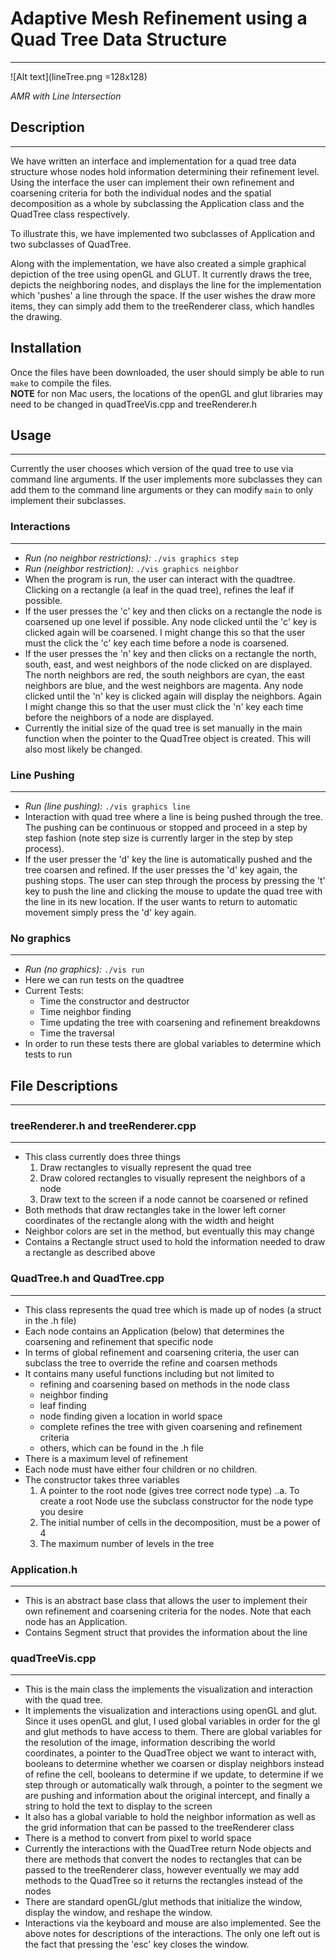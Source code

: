 # Adaptive Mesh Refinement using a Quad Tree Data Structure
---

![Alt text](lineTree.png =128x128)

_AMR with Line Intersection_


## Description
---

We have written an interface and implementation for a quad tree data structure
whose nodes hold information determining their refinement level.  
Using the interface the user can implement their own refinement and coarsening
criteria for both the individual nodes and the spatial decomposition as a whole
by subclassing the Application class and the QuadTree class respectively.  

To illustrate this, we have implemented two subclasses of Application and two
subclasses of QuadTree.

Along with the implementation, we have also created a simple graphical depiction
of the tree using openGL and GLUT. It currently draws the tree, depicts the
neighboring nodes, and displays the line for the implementation which 'pushes' a
line through the space.  If the user wishes the draw more items, they can simply
add them to the treeRenderer class, which handles the drawing.

## Installation
Once the files have been downloaded, the user should simply be able to run
`make` to compile the files.  
**NOTE** for non Mac users, the locations of the openGL and glut libraries may
need to be changed in quadTreeVis.cpp and treeRenderer.h

## Usage
---

Currently the user chooses which version of the quad tree to use via command
line arguments.  If the user implements more subclasses they can add them to the
command line arguments or they can modify `main` to only implement their
subclasses.

### Interactions
---

* _Run (no neighbor restrictions):_ `./vis graphics step`
* _Run (neighbor restriction):_ `./vis graphics neighbor`
* When the program is run, the user can interact with the quadtree. Clicking on a rectangle (a leaf in the quad tree), refines the leaf if possible.
* If the user presses the 'c' key and then clicks on a rectangle the node is coarsened up one level if possible. Any node clicked until the 'c' key is clicked again will be coarsened.  I might change this so that the user must the click the 'c' key each time before a node is coarsened.
* If the user presses the 'n' key and then clicks on a rectangle the north, south, east, and west neighbors of the node clicked on are displayed.  The north neighbors are red, the south neighbors are cyan, the east neighbors are blue, and the west neighbors are magenta.  Any node clicked until the 'n' key is clicked again will display the neighbors.  Again I might change this so that the user must click the 'n' key each time before the neighbors of a node are displayed. 
* Currently the initial size of the quad tree is set manually in the main function when the pointer to the QuadTree object is created.  This will also most likely be changed. 

### Line Pushing
---

* _Run (line pushing):_ `./vis graphics line`
* Interaction with quad tree where a line is being pushed through the tree.  The pushing can be continuous or stopped and proceed in a step by step fashion (note step size is currently larger in the step by step process).
* If the user presser the 'd' key the line is automatically pushed and the tree coarsen and refined.  If the user presses the 'd' key again, the pushing stops.  The user can step through the process by pressing the 't' key to push the line and clicking the mouse to update the quad tree with the line in its new location.  If the user wants to return to automatic movement simply press the 'd' key again.

### No graphics
---

* _Run (no graphics):_ `./vis run`
* Here we can run tests on the quadtree
* Current Tests: 
	* Time the constructor and destructor
	* Time neighbor finding
	* Time updating the tree with coarsening and refinement breakdowns
	* Time the traversal
* In order to run these tests there are global variables to determine which
  tests to run

## File Descriptions
---

### treeRenderer.h and treeRenderer.cpp
---

* This class currently does three things
	1. Draw rectangles to visually represent the quad tree
 	2. Draw colored rectangles to visually represent the neighbors of a node
  	3. Draw text to the screen if a node cannot be coarsened or refined
* Both methods that draw rectangles take in the lower left corner coordinates of the rectangle along with the width and height
* Neighbor colors are set in the method, but eventually this may change
* Contains a Rectangle struct used to hold the information needed to draw a rectangle as described above

### QuadTree.h and QuadTree.cpp
---
 
* This class represents the quad tree which is made up of nodes (a struct in the .h file)
* Each node contains an Application (below) that determines the coarsening and
  refinement that specific node
* In terms of global refinement and coarsening criteria, the user can subclass
  the tree to override the refine and coarsen methods
* It contains many useful functions including but not limited to
	* refining and coarsening based on methods in the node class
	* neighbor finding
	* leaf finding
	* node finding given a location in world space
	* complete refines the tree with given coarsening and refinement criteria
	* others, which can be found in the .h file
* There is a maximum level of refinement
* Each node must have either four children or no children.  
* The constructor takes three variables 
	1. A pointer to the root node (gives tree correct node type)
		..a. To create a root Node use the subclass constructor for the node type you desire
	2. The initial number of cells in the decomposition, must be a power of 4
	3. The maximum number of levels in the tree

###  Application.h
---

* This is an abstract base class that allows the user to implement their own
  refinement and coarsening criteria for the nodes.  Note that each node has an
Application.
* Contains Segment struct that provides the information about the line
 	
###  quadTreeVis.cpp
---

* This is the main class the implements the visualization and interaction with the quad tree.
* It implements the visualization and interactions using openGL and glut.  Since it uses openGL and glut, I used global variables in order for the gl and glut methods to have access to them.  There are global variables for the resolution of the image, information describing the world coordinates, a pointer to the QuadTree object we want to interact with, booleans to determine whether we coarsen or display neighbors instead of refine the cell, booleans to determine if we update, to determine if we step through or automatically walk through, a pointer to the segment we are pushing and information about the original intercept, and finally a string to hold the text to display to the screen
* It also has a global variable to hold the neighbor information as well as the grid information that can be passed to the treeRenderer class
* There is a method to convert from pixel to world space
* Currently the interactions with the QuadTree return Node objects and there are methods that convert the nodes to rectangles that can be passed to the treeRenderer class, however eventually we may add methods to the QuadTree so it returns the rectangles instead of the nodes
* There are standard openGL/glut methods that initialize the window, display the window, and reshape the window.
* Interactions via the keyboard and mouse are also implemented.  See the above notes for descriptions of the interactions.  The only one left out is the fact that pressing the 'esc' key closes the window.
